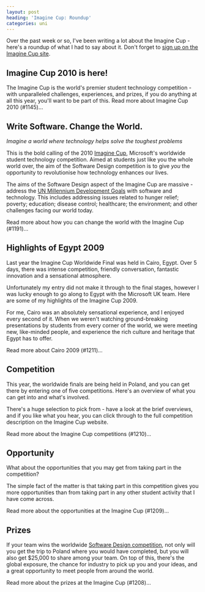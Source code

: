 ```yaml
---
layout: post
heading: 'Imagine Cup: Roundup'
categories: uni
---
```


Over the past week or so, I've been writing a lot about the Imagine Cup - here's a roundup of what I had to say about it. Don't forget to [sign up on the Imagine Cup site](http://www.imaginecup.com).

## Imagine Cup 2010 is here!

The Imagine Cup is the world's premier student technology competition - with unparalleled challenges, experiences, and prizes, if you do anything at all this year, you'll want to be part of this. Read more about Imagine Cup 2010 (#1145)...

## Write Software. Change the World.

*Imagine a world where technology helps solve the toughest problems*

This is the bold calling of the 2010 [Imagine Cup](http://imaginecup.com/), Microsoft's worldwide student technology competition. Aimed at students just like you the whole world over, the aim of the Software Design competition is to give *you* the opportunity to revolutionise how technology enhances our lives.

The aims of the Software Design aspect of the Imagine Cup are massive - address the [UN Millennium Development Goals](http://en.wikipedia.org/wiki/Millennium_Development_Goals) with software and technology. This includes addressing issues related to hunger relief; poverty; education; disease control; healthcare; the environment; and other challenges facing our world today.

Read more about how you can change the world with the Imagine Cup (#1191)...

## Highlights of Egypt 2009

Last year the Imagine Cup Worldwide Final was held in Cairo, Egypt. Over 5 days, there was intense competition, friendly conversation, fantastic innovation and a sensational atmosphere.

Unfortunately my entry did not make it through to the final stages, however I was lucky enough to go along to Egypt with the Microsoft UK team. Here are some of my highlights of the Imagine Cup 2009.

For me, Cairo was an absolutely sensational experience, and I enjoyed every second of it. When we weren't watching ground-breaking presentations by students from every corner of the world, we were meeting new, like-minded people, and experience the rich culture and heritage that Egypt has to offer.

Read more about Cairo 2009 (#1211)...

## Competition

This year, the worldwide finals are being held in Poland, and you can get there by entering one of five competitions. Here's an overview of what you can get into and what's involved.

There's a huge selection to pick from - have a look at the brief overviews, and if you like what you hear, you can click through to the full competition description on the Imagine Cup website.

Read more about the Imagine Cup competitions (#1210)...

## Opportunity

What about the opportunities that you may get from taking part in the competition?

The simple fact of the matter is that taking part in this competition gives you more opportunities than from taking part in any other student activity that I have come across.

Read more about the opportunities at the Imagine Cup (#1209)...

## Prizes

If your team wins the worldwide [Software Design competition](http://imaginecup.com/Competition/mycompetitionportal.aspx?competitionId=37), not only will you get the trip to Poland where you would have completed, but you will also get $25,000 to share among your team. On top of this, there's the global exposure, the chance for industry to pick up you and your ideas, and a great opportunity to meet people from around the world.

Read more about the prizes at the Imagine Cup (#1208)...
